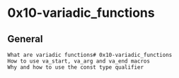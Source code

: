# 0x10-variadic_functions

## General
	What are variadic functions# 0x10-variadic_functions
	How to use va_start, va_arg and va_end macros
	Why and how to use the const type qualifier
